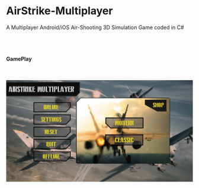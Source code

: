 # AirStrike-Multiplayer
A Multiplayer Android/iOS Air-Shooting 3D Simulation Game coded in C# 




<br /> 
<br /> 

#### GamePlay 
<br /> 


![Alt Text](https://github.com/umairspn/AirStrike-Multiplayer/blob/main/airstrike.gif)

